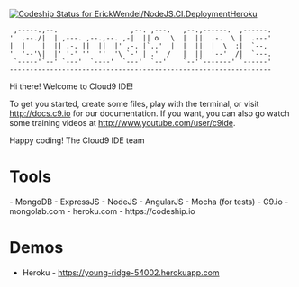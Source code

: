 [ ![Codeship Status for ErickWendel/NodeJS.CI.DeploymentHeroku](https://codeship.com/projects/98670e60-ad26-0133-7390-42dfb775ebd5/status?branch=master)](https://codeship.com/projects/131910)


     ,-----.,--.                  ,--. ,---.   ,--.,------.  ,------.
    '  .--./|  | ,---. ,--.,--. ,-|  || o   \  |  ||  .-.  \ |  .---'
    |  |    |  || .-. ||  ||  |' .-. |`..'  |  |  ||  |  \  :|  `--, 
    '  '--'\|  |' '-' ''  ''  '\ `-' | .'  /   |  ||  '--'  /|  `---.
     `-----'`--' `---'  `----'  `---'  `--'    `--'`-------' `------'
    ----------------------------------------------------------------- 


Hi there! Welcome to Cloud9 IDE!

To get you started, create some files, play with the terminal,
or visit http://docs.c9.io for our documentation.
If you want, you can also go watch some training videos at
http://www.youtube.com/user/c9ide.

Happy coding!
The Cloud9 IDE team
<br />
<h1> Tools </h1>
 - MongoDB
 - ExpressJS
 - NodeJS
 - AngularJS
 - Mocha (for tests)
 - C9.io 
 - mongolab.com
 - heroku.com
 - https://codeship.io
 


<h1> Demos </h1>

 - Heroku - https://young-ridge-54002.herokuapp.com
